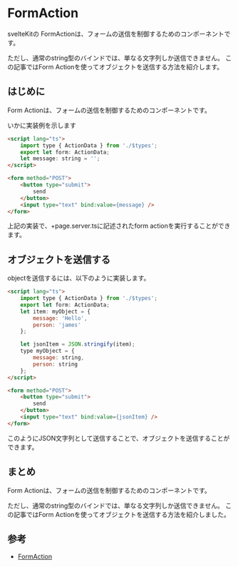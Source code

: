 <!--
title:   SvelteKitのForm Actionでオブジェクトを送信する
tags:    Svelte,SvelteKit,TypeScript
private: false
-->

# FormAction

svelteKitの FormActionは、フォームの送信を制御するためのコンポーネントです。

ただし、通常のstring型のバインドでは、単なる文字列しか送信できません。
この記事ではForm Actionを使ってオブジェクトを送信する方法を紹介します。

## はじめに

Form Actionは、フォームの送信を制御するためのコンポーネントです。

いかに実装例を示します

```html
<script lang="ts">
    import type { ActionData } from './$types';
    export let form: ActionData;
    let message: string = '';
</script>

<form method="POST">
    <button type="submit">
        send
    </button>
    <input type="text" bind:value={message} />
</form>
```

上記の実装で、+page.server.tsに記述されたform actionを実行することができます。

## オブジェクトを送信する

objectを送信するには、以下のように実装します。

```html
<script lang="ts">
    import type { ActionData } from './$types';
    export let form: ActionData;
    let item: myObject = {
        message: 'Hello',
        person: 'james'
    };

    let jsonItem = JSON.stringify(item);
    type myObject = {
        message: string,
        person: string
    };
</script>

<form method="POST">
    <button type="submit">
        send
    </button>
    <input type="text" bind:value={jsonItem} />
</form>
```

このようにJSON文字列として送信することで、オブジェクトを送信することができます。

## まとめ

Form Actionは、フォームの送信を制御するためのコンポーネントです。

ただし、通常のstring型のバインドでは、単なる文字列しか送信できません。
この記事ではForm Actionを使ってオブジェクトを送信する方法を紹介しました。

## 参考

- [FormAction](https://kit.svelte.dev/docs/form-actions)
